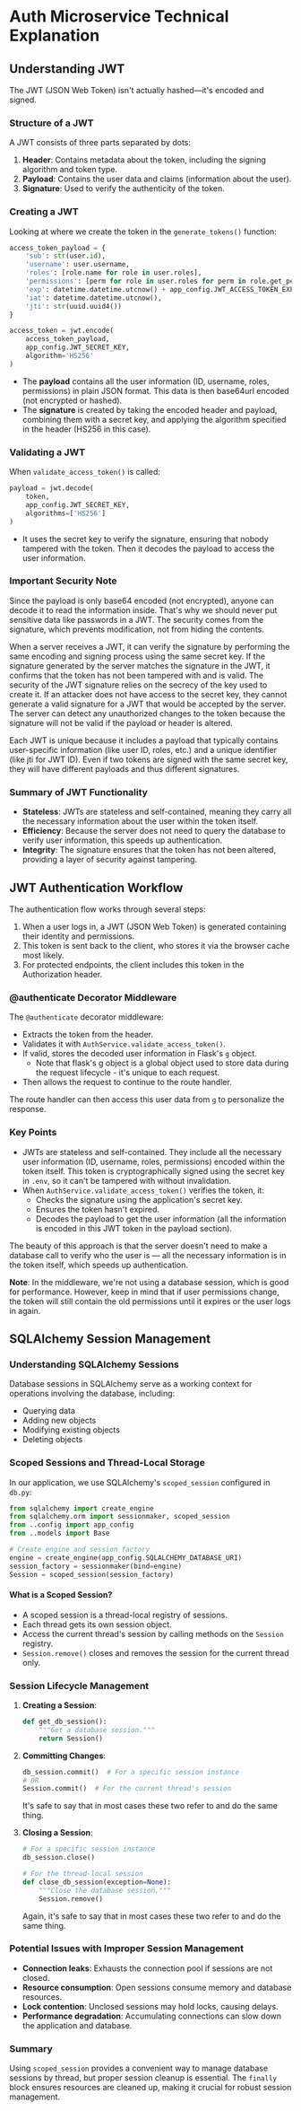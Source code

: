 # Auth Microservice Technical Explanation

## Understanding JWT

The JWT (JSON Web Token) isn't actually hashed—it's encoded and signed.

### Structure of a JWT

A JWT consists of three parts separated by dots:

1. **Header**: Contains metadata about the token, including the signing algorithm and token type.
2. **Payload**: Contains the user data and claims (information about the user).
3. **Signature**: Used to verify the authenticity of the token.

### Creating a JWT

Looking at where we create the token in the `generate_tokens()` function:

```python
access_token_payload = {
    'sub': str(user.id),
    'username': user.username,
    'roles': [role.name for role in user.roles],
    'permissions': [perm for role in user.roles for perm in role.get_permissions()],
    'exp': datetime.datetime.utcnow() + app_config.JWT_ACCESS_TOKEN_EXPIRES,
    'iat': datetime.datetime.utcnow(),
    'jti': str(uuid.uuid4())
}

access_token = jwt.encode(
    access_token_payload,
    app_config.JWT_SECRET_KEY,
    algorithm='HS256'
)
```

- The **payload** contains all the user information (ID, username, roles, permissions) in plain JSON format. This data is then base64url encoded (not encrypted or hashed).
- The **signature** is created by taking the encoded header and payload, combining them with a secret key, and applying the algorithm specified in the header (HS256 in this case).

### Validating a JWT

When `validate_access_token()` is called:

```python
payload = jwt.decode(
    token,
    app_config.JWT_SECRET_KEY,
    algorithms=['HS256']
)
```

- It uses the secret key to verify the signature, ensuring that nobody tampered with the token. Then it decodes the payload to access the user information.

### Important Security Note

Since the payload is only base64 encoded (not encrypted), anyone can decode it to read the information inside. That's why we should never put sensitive data like passwords in a JWT. The security comes from the signature, which prevents modification, not from hiding the contents.

When a server receives a JWT, it can verify the signature by performing the same encoding and signing process using the same secret key. If the signature generated by the server matches the signature in the JWT, it confirms that the token has not been tampered with and is valid. The security of the JWT signature relies on the secrecy of the key used to create it. If an attacker does not have access to the secret key, they cannot generate a valid signature for a JWT that would be accepted by the server. The server can detect any unauthorized changes to the token because the signature will not be valid if the payload or header is altered.

Each JWT is unique because it includes a payload that typically contains user-specific information (like user ID, roles, etc.) and a unique identifier (like jti for JWT ID). Even if two tokens are signed with the same secret key, they will have different payloads and thus different signatures.

### Summary of JWT Functionality

- **Stateless**: JWTs are stateless and self-contained, meaning they carry all the necessary information about the user within the token itself.
- **Efficiency**: Because the server does not need to query the database to verify user information, this speeds up authentication.
- **Integrity**: The signature ensures that the token has not been altered, providing a layer of security against tampering.


## JWT Authentication Workflow

The authentication flow works through several steps:

1. When a user logs in, a JWT (JSON Web Token) is generated containing their identity and permissions.
2. This token is sent back to the client, who stores it via the browser cache most likely.
3. For protected endpoints, the client includes this token in the Authorization header.

### @authenticate Decorator Middleware

The `@authenticate` decorator middleware:

- Extracts the token from the header.
- Validates it with `AuthService.validate_access_token()`.
- If valid, stores the decoded user information in Flask's `g` object.
    - Note that flask's g object is a global object used to store data during the request lifecycle - it's unique to each request.
- Then allows the request to continue to the route handler.

The route handler can then access this user data from `g` to personalize the response.

### Key Points

- JWTs are stateless and self-contained. They include all the necessary user information (ID, username, roles, permissions) encoded within the token itself. This token is cryptographically signed using the secret key in `.env`, so it can't be tampered with without invalidation.
- When `AuthService.validate_access_token()` verifies the token, it:
  - Checks the signature using the application's secret key.
  - Ensures the token hasn't expired.
  - Decodes the payload to get the user information (all the information is encoded in this JWT token in the payload section).

The beauty of this approach is that the server doesn't need to make a database call to verify who the user is — all the necessary information is in the token itself, which speeds up authentication.

**Note**: In the middleware, we're not using a database session, which is good for performance. However, keep in mind that if user permissions change, the token will still contain the old permissions until it expires or the user logs in again.

## SQLAlchemy Session Management

### Understanding SQLAlchemy Sessions
Database sessions in SQLAlchemy serve as a working context for operations involving the database, including:
- Querying data
- Adding new objects
- Modifying existing objects
- Deleting objects

### Scoped Sessions and Thread-Local Storage
In our application, we use SQLAlchemy's `scoped_session` configured in `db.py`:

```python
from sqlalchemy import create_engine
from sqlalchemy.orm import sessionmaker, scoped_session
from ..config import app_config
from ..models import Base

# Create engine and session factory
engine = create_engine(app_config.SQLALCHEMY_DATABASE_URI)
session_factory = sessionmaker(bind=engine)
Session = scoped_session(session_factory)
```

#### What is a Scoped Session?
- A scoped session is a thread-local registry of sessions.
- Each thread gets its own session object.
- Access the current thread's session by calling methods on the `Session` registry.
- `Session.remove()` closes and removes the session for the current thread only.

### Session Lifecycle Management
1. **Creating a Session**:
   ```python
   def get_db_session():
       """Get a database session."""
       return Session()
   ```

2. **Committing Changes**:
   ```python
   db_session.commit()  # For a specific session instance
   # OR
   Session.commit()  # For the current thread's session
   ```
    It's safe to say that in most cases these two refer to and do the same thing.

3. **Closing a Session**:
   ```python
   # For a specific session instance
   db_session.close()

   # For the thread-local session
   def close_db_session(exception=None):
       """Close the database session."""
       Session.remove()
   ```
   Again, it's safe to say that in most cases these two refer to and do the same thing.

### Potential Issues with Improper Session Management
- **Connection leaks**: Exhausts the connection pool if sessions are not closed.
- **Resource consumption**: Open sessions consume memory and database resources.
- **Lock contention**: Unclosed sessions may hold locks, causing delays.
- **Performance degradation**: Accumulating connections can slow down the application and database.

### Summary
Using `scoped_session` provides a convenient way to manage database sessions by thread, but proper session cleanup is essential. The `finally` block ensures resources are cleaned up, making it crucial for robust session management.